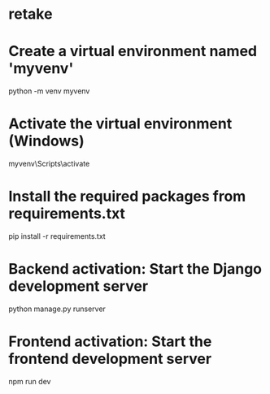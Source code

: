 # retake

# Create a virtual environment named 'myvenv'
python -m venv myvenv

# Activate the virtual environment (Windows)
myvenv\Scripts\activate

# Install the required packages from requirements.txt
pip install -r requirements.txt

# Backend activation: Start the Django development server
python manage.py runserver

# Frontend activation: Start the frontend development server
npm run dev
